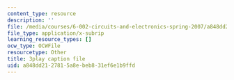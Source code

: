 ```yaml
---
content_type: resource
description: ''
file: /media/courses/6-002-circuits-and-electronics-spring-2007/a848dd2127815a8ebeb831ef6e1b9ffd_jURSAKBlIZA.vtt
file_type: application/x-subrip
learning_resource_types: []
ocw_type: OCWFile
resourcetype: Other
title: 3play caption file
uid: a848dd21-2781-5a8e-beb8-31ef6e1b9ffd
---
```

